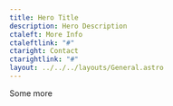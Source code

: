 ```yaml
---
title: Hero Title
description: Hero Description
ctaleft: More Info
ctaleftlink: "#"
ctaright: Contact
ctarightlink: "#"
layout: ../../../layouts/General.astro
---
```

Some more